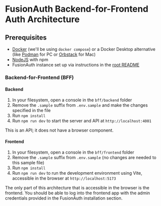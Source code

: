 # FusionAuth Backend-for-Frontend Auth Architecture

## Prerequisites

- [Docker](https://docker.com) (we'll be using `docker compose`) or a Docker Desktop alternative (like [Podman](https://podman.io/) for PC or [Orbstack](https://orbstack.dev/) for Mac)
- [NodeJS](https://nodejs.org) with npm
- FusionAuth instance set up via instructions in the [root README](https://github.com/kmaida/auth-architecture/blob/main/README.md#fusionauth)

### Backend-for-Frontend (BFF)

#### Backend

1. In your filesystem, open a console in the `bff/backend` folder
2. Remove the `.sample` suffix from `.env.sample` and make the changes specified in the file
3. Run `npm install`
4. Run `npm run dev` to start the server and API at `http://localhost:4001`

This is an API; it does not have a browser component.

#### Frontend

1. In your filesystem, open a console in the `bff/frontend` folder
2. Remove the `.sample` suffix from `.env.sample` (no changes are needed to this sample file)
3. Run `npm install`
4. Run `npm run dev` to run the development environment using Vite, accessible in the browser at `http://localhost:5173`

The only part of this architecture that is accessible in the browser is the frontend. You should be able to log into the frontend app with the admin credentials provided in the FusionAuth installation section.